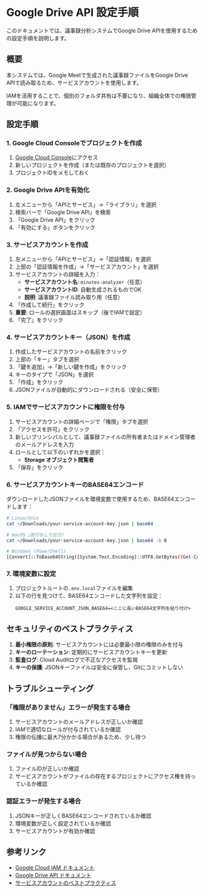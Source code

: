 # Google Drive API 設定手順

このドキュメントでは、議事録分析システムでGoogle Drive APIを使用するための設定手順を説明します。

## 概要

本システムでは、Google Meetで生成された議事録ファイルをGoogle Drive APIで読み取るため、サービスアカウントを使用します。<br>

IAMを活用することで、個別のフォルダ共有は不要になり、組織全体での権限管理が可能になります。

## 設定手順

### 1. Google Cloud Consoleでプロジェクトを作成

1. [Google Cloud Console](https://console.cloud.google.com)にアクセス
2. 新しいプロジェクトを作成（または既存のプロジェクトを選択）
3. プロジェクトIDをメモしておく

### 2. Google Drive APIを有効化

1. 左メニューから「APIとサービス」→「ライブラリ」を選択
2. 検索バーで「Google Drive API」を検索
3. 「Google Drive API」をクリック
4. 「有効にする」ボタンをクリック

### 3. サービスアカウントを作成

1. 左メニューから「APIとサービス」→「認証情報」を選択
2. 上部の「認証情報を作成」→「サービスアカウント」を選択
3. サービスアカウントの詳細を入力：
   - **サービスアカウント名**: `minutes-analyzer`（任意）
   - **サービスアカウントID**: 自動生成されるものでOK
   - **説明**: 議事録ファイル読み取り用（任意）
4. 「作成して続行」をクリック
5. **重要**: ロールの選択画面はスキップ（後でIAMで設定）
6. 「完了」をクリック

### 4. サービスアカウントキー（JSON）を作成

1. 作成したサービスアカウントの名前をクリック
2. 上部の「キー」タブを選択
3. 「鍵を追加」→「新しい鍵を作成」をクリック
4. キーのタイプで「JSON」を選択
5. 「作成」をクリック
6. JSONファイルが自動的にダウンロードされる（安全に保管）

### 5. IAMでサービスアカウントに権限を付与

1. サービスアカウントの詳細ページで「権限」タブを選択
2. 「アクセスを許可」をクリック
3. 新しいプリンシパルとして、議事録ファイルの所有者またはドメイン管理者のメールアドレスを入力
4. ロールとして以下のいずれかを選択：
   - **Storage オブジェクト閲覧者**
5. 「保存」をクリック

### 6. サービスアカウントキーのBASE64エンコード

ダウンロードしたJSONファイルを環境変数で使用するため、BASE64エンコードします：

```bash
# Linux/Unix
cat ~/Downloads/your-service-account-key.json | base64

# macOS（改行なしで出力）
cat ~/Downloads/your-service-account-key.json | base64 -b 0

# Windows (PowerShell)
[Convert]::ToBase64String([System.Text.Encoding]::UTF8.GetBytes((Get-Content ~/Downloads/your-service-account-key.json -Raw)))
```

### 7. 環境変数に設定

1. プロジェクトルートの`.env.local`ファイルを編集
2. 以下の行を見つけて、BASE64エンコードした文字列を設定：
   ```
   GOOGLE_SERVICE_ACCOUNT_JSON_BASE64=<ここに長いBASE64文字列を貼り付け>
   ```

## セキュリティのベストプラクティス

1. **最小権限の原則**: サービスアカウントには必要最小限の権限のみを付与
2. **キーのローテーション**: 定期的にサービスアカウントキーを更新
3. **監査ログ**: Cloud Auditログで不正なアクセスを監視
4. **キーの保護**: JSONキーファイルは安全に保管し、Gitにコミットしない

## トラブルシューティング

### 「権限がありません」エラーが発生する場合

1. サービスアカウントのメールアドレスが正しいか確認
2. IAMで適切なロールが付与されているか確認
3. 権限の伝播に最大7分かかる場合があるため、少し待つ

### ファイルが見つからない場合

1. ファイルIDが正しいか確認
2. サービスアカウントがファイルの存在するプロジェクトにアクセス権を持っているか確認

### 認証エラーが発生する場合

1. JSONキーが正しくBASE64エンコードされているか確認
2. 環境変数が正しく設定されているか確認
3. サービスアカウントが有効か確認

## 参考リンク

- [Google Cloud IAM ドキュメント](https://cloud.google.com/iam/docs)
- [Google Drive API ドキュメント](https://developers.google.com/drive/api/v3/about-sdk)
- [サービスアカウントのベストプラクティス](https://cloud.google.com/iam/docs/best-practices-for-using-service-accounts)
